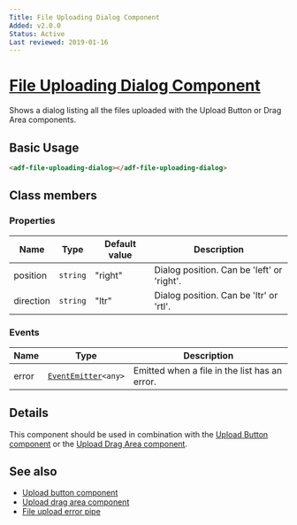 ```yaml
---
Title: File Uploading Dialog Component
Added: v2.0.0
Status: Active
Last reviewed: 2019-01-16
---
```


# [File Uploading Dialog Component](../../../lib/content-services/upload/components/file-uploading-dialog.component.ts "Defined in file-uploading-dialog.component.ts")

Shows a dialog listing all the files uploaded with the Upload Button or Drag Area components.

## Basic Usage

```html
<adf-file-uploading-dialog></adf-file-uploading-dialog>
```

## Class members

### Properties

| Name | Type | Default value | Description |
| ---- | ---- | ------------- | ----------- |
| position | `string` | "right" | Dialog position. Can be 'left' or 'right'. |
| direction | `string` | "ltr" | Dialog position. Can be 'ltr' or 'rtl'. |

### Events

| Name | Type | Description |
| ---- | ---- | ----------- |
| error | [`EventEmitter`](https://angular.io/api/core/EventEmitter)`<any>` | Emitted when a file in the list has an error. |

## Details

This component should be used in combination with the
[Upload Button component](upload-button.component.md) or the
[Upload Drag Area component](upload-drag-area.component.md).

## See also

-   [Upload button component](upload-button.component.md)
-   [Upload drag area component](upload-drag-area.component.md)
-   [File upload error pipe](../pipes/file-upload-error.pipe.md)
